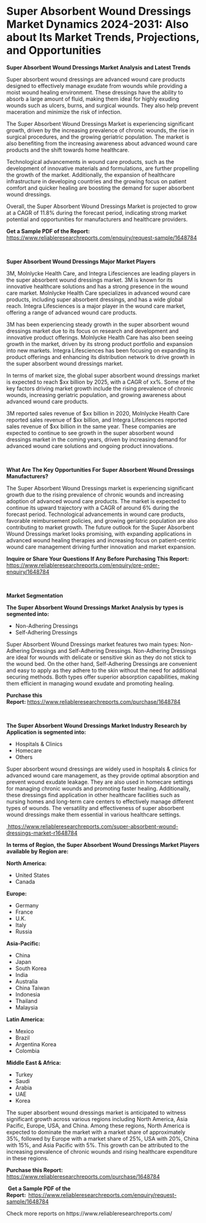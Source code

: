 <p><h1>Super Absorbent Wound Dressings Market Dynamics 2024-2031: Also about Its Market Trends, Projections, and Opportunities</h1></p><p><strong>Super Absorbent Wound Dressings Market Analysis and Latest Trends</strong></p>
<p><p>Super absorbent wound dressings are advanced wound care products designed to effectively manage exudate from wounds while providing a moist wound healing environment. These dressings have the ability to absorb a large amount of fluid, making them ideal for highly exuding wounds such as ulcers, burns, and surgical wounds. They also help prevent maceration and minimize the risk of infection.</p><p>The Super Absorbent Wound Dressings Market is experiencing significant growth, driven by the increasing prevalence of chronic wounds, the rise in surgical procedures, and the growing geriatric population. The market is also benefiting from the increasing awareness about advanced wound care products and the shift towards home healthcare.</p><p>Technological advancements in wound care products, such as the development of innovative materials and formulations, are further propelling the growth of the market. Additionally, the expansion of healthcare infrastructure in developing countries and the growing focus on patient comfort and quicker healing are boosting the demand for super absorbent wound dressings.</p><p>Overall, the Super Absorbent Wound Dressings Market is projected to grow at a CAGR of 11.8% during the forecast period, indicating strong market potential and opportunities for manufacturers and healthcare providers.</p></p>
<p><strong>Get a Sample PDF of the Report:&nbsp;</strong> <a href="https://www.reliableresearchreports.com/enquiry/request-sample/1648784">https://www.reliableresearchreports.com/enquiry/request-sample/1648784</a></p>
<p>&nbsp;</p>
<p><strong>Super Absorbent Wound Dressings Major Market Players</strong></p>
<p><p>3M, Molnlycke Health Care, and Integra Lifesciences are leading players in the super absorbent wound dressings market. 3M is known for its innovative healthcare solutions and has a strong presence in the wound care market. Molnlycke Health Care specializes in advanced wound care products, including super absorbent dressings, and has a wide global reach. Integra Lifesciences is a major player in the wound care market, offering a range of advanced wound care products.</p><p>3M has been experiencing steady growth in the super absorbent wound dressings market due to its focus on research and development and innovative product offerings. Molnlycke Health Care has also been seeing growth in the market, driven by its strong product portfolio and expansion into new markets. Integra Lifesciences has been focusing on expanding its product offerings and enhancing its distribution network to drive growth in the super absorbent wound dressings market.</p><p>In terms of market size, the global super absorbent wound dressings market is expected to reach $xx billion by 2025, with a CAGR of xx%. Some of the key factors driving market growth include the rising prevalence of chronic wounds, increasing geriatric population, and growing awareness about advanced wound care products.</p><p>3M reported sales revenue of $xx billion in 2020, Molnlycke Health Care reported sales revenue of $xx billion, and Integra Lifesciences reported sales revenue of $xx billion in the same year. These companies are expected to continue to see growth in the super absorbent wound dressings market in the coming years, driven by increasing demand for advanced wound care solutions and ongoing product innovations.</p></p>
<p>&nbsp;</p>
<p><strong>What Are The Key Opportunities For Super Absorbent Wound Dressings Manufacturers?</strong></p>
<p><p>The Super Absorbent Wound Dressings market is experiencing significant growth due to the rising prevalence of chronic wounds and increasing adoption of advanced wound care products. The market is expected to continue its upward trajectory with a CAGR of around 6% during the forecast period. Technological advancements in wound care products, favorable reimbursement policies, and growing geriatric population are also contributing to market growth. The future outlook for the Super Absorbent Wound Dressings market looks promising, with expanding applications in advanced wound healing therapies and increasing focus on patient-centric wound care management driving further innovation and market expansion.</p></p>
<p><strong>Inquire or Share Your Questions If Any Before Purchasing This Report:</strong> <a href="https://www.reliableresearchreports.com/enquiry/pre-order-enquiry/1648784">https://www.reliableresearchreports.com/enquiry/pre-order-enquiry/1648784</a></p>
<p>&nbsp;</p>
<p><strong>Market Segmentation</strong></p>
<p><strong>The Super Absorbent Wound Dressings Market Analysis by types is segmented into:</strong></p>
<p><ul><li>Non-Adhering Dressings</li><li>Self-Adhering Dressings</li></ul></p>
<p><p>Super Absorbent Wound Dressings market features two main types: Non-Adhering Dressings and Self-Adhering Dressings. Non-Adhering Dressings are ideal for wounds with delicate or sensitive skin as they do not stick to the wound bed. On the other hand, Self-Adhering Dressings are convenient and easy to apply as they adhere to the skin without the need for additional securing methods. Both types offer superior absorption capabilities, making them efficient in managing wound exudate and promoting healing.</p></p>
<p><strong>Purchase this Report:&nbsp;</strong><a href="https://www.reliableresearchreports.com/purchase/1648784">https://www.reliableresearchreports.com/purchase/1648784</a></p>
<p>&nbsp;</p>
<p><strong>The Super Absorbent Wound Dressings Market Industry Research by Application is segmented into:</strong></p>
<p><ul><li>Hospitals & Clinics</li><li>Homecare</li><li>Others</li></ul></p>
<p><p>Super absorbent wound dressings are widely used in hospitals & clinics for advanced wound care management, as they provide optimal absorption and prevent wound exudate leakage. They are also used in homecare settings for managing chronic wounds and promoting faster healing. Additionally, these dressings find application in other healthcare facilities such as nursing homes and long-term care centers to effectively manage different types of wounds. The versatility and effectiveness of super absorbent wound dressings make them essential in various healthcare settings.</p></p>
<p><a href="https://www.reliableresearchreports.com/super-absorbent-wound-dressings-market-r1648784">&nbsp;https://www.reliableresearchreports.com/super-absorbent-wound-dressings-market-r1648784</a></p>
<p><strong>In terms of Region, the Super Absorbent Wound Dressings Market Players available by Region are:</strong></p>
<p>
    <p> <strong> North America: </strong>
        <ul>
            <li>United States</li>
            <li>Canada</li>
        </ul>
        </p> 
    <p> <strong> Europe: </strong>
        <ul>
            <li>Germany</li>
            <li>France</li>
            <li>U.K.</li>
            <li>Italy</li>
            <li>Russia</li>
        </ul>
        </p> 
    <p> <strong> Asia-Pacific: </strong>
        <ul>
            <li>China</li>
            <li>Japan</li>
            <li>South Korea</li>
            <li>India</li>
            <li>Australia</li>
            <li>China Taiwan</li>
            <li>Indonesia</li>
            <li>Thailand</li>
            <li>Malaysia</li>
        </ul>
        </p> 
    <p> <strong> Latin America: </strong>
        <ul>
            <li>Mexico</li>
            <li>Brazil</li>
            <li>Argentina Korea</li>
            <li>Colombia</li>
        </ul>
        </p> 
    <p> <strong> Middle East & Africa: </strong>
        <ul>
            <li>Turkey</li>
            <li>Saudi</li>
            <li>Arabia</li>
            <li>UAE</li>
            <li>Korea</li>
        </ul>
    </p>
    </p>
<p><p>The super absorbent wound dressings market is anticipated to witness significant growth across various regions including North America, Asia Pacific, Europe, USA, and China. Among these regions, North America is expected to dominate the market with a market share of approximately 35%, followed by Europe with a market share of 25%, USA with 20%, China with 15%, and Asia Pacific with 5%. This growth can be attributed to the increasing prevalence of chronic wounds and rising healthcare expenditure in these regions.</p></p>
<p><strong>Purchase this Report: </strong><a href="https://www.reliableresearchreports.com/purchase/1648784">https://www.reliableresearchreports.com/purchase/1648784</a></p>
<p>&nbsp;<strong>Get a Sample PDF of the Report:&nbsp;&nbsp;</strong><a href="https://www.reliableresearchreports.com/enquiry/request-sample/1648784">https://www.reliableresearchreports.com/enquiry/request-sample/1648784</a></p>
<p><strong></strong></p>
<p>Check more reports on https://www.reliableresearchreports.com/</p>